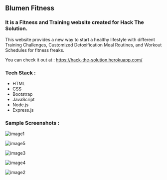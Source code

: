 ## Blumen Fitness

### It is a Fitness and Training website created for Hack The Solution. 

This website provides a new way to start a healthy lifestyle with different Training Challenges, Customized Detoxification Meal Routines, and Workout Schedules for fitness freaks.

You can check it out at : https://hack-the-solution.herokuapp.com/

### Tech Stack :

* HTML
* CSS
* Bootstrap
* JavaScript
* Node.js
* Express.js

### Sample Screenshots :

![image1](https://user-images.githubusercontent.com/68046853/112715845-d3bfba00-8f08-11eb-9a77-85fe3b0c4d9b.jpeg)

![image5](https://user-images.githubusercontent.com/68046853/112715874-fbaf1d80-8f08-11eb-9ace-1f81791604d9.jpeg)

![image3](https://user-images.githubusercontent.com/68046853/112715864-f05bf200-8f08-11eb-9cef-9c4a5ae8c939.jpeg)

![image4](https://user-images.githubusercontent.com/68046853/112715870-f7830000-8f08-11eb-9456-e3c6d854eab7.jpeg)

![image2](https://user-images.githubusercontent.com/68046853/112715860-e934e400-8f08-11eb-9245-99779bb7e055.jpeg)

